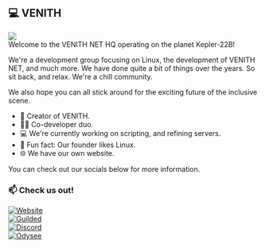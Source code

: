 ## 💻 VENITH</br>
<img align="center" src="https://venith.net/Media/Vlogo.png" /></br>
Welcome to the VENITH NET HQ operating on the planet Kepler-22B!

We're a development group focusing on Linux, the development of VENITH NET, and much more. We have done quite a bit of things over the years. So sit back, and relax. We're a chill community.

We also hope you can all stick around for the exciting future of the inclusive scene.

- 🐉 Creator of VENITH.
- 🐱‍💻 Co-developer duo.
- 💻 We're currently working on scripting, and refining servers.
- 🐧 Fun fact: Our founder likes Linux.
- 🌐 We have our own website.

You can check out our socials below for more information.<br>
### 📫 Check us out!
[![Website](https://tinyurl.com/4uktfywu)](https://venith.net)<br>
[![Guilded](https://tinyurl.com/pmretkub)](https://guilded.gg/TDK)<br>
[![Discord](https://tinyurl.com/yw2am5ah)](https://discord.gg/VhfM3UncBB)<br>
[![Odysee](https://img.shields.io/badge/CrazyHellTechnologies-EF1970?style=flat&logo=Odysee&logoColor=white)](https://odysee.com/@mattdoestech726:5)<br>
